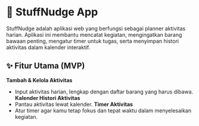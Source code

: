 # 🚀 StuffNudge App

StuffNudge adalah aplikasi web yang berfungsi sebagai planner aktivitas harian. Aplikasi ini membantu mencatat kegiatan, mengingatkan barang bawaan penting, mengatur timer untuk tugas, serta menyimpan histori aktivitas dalam kalender interaktif.

## ✨ Fitur Utama (MVP)
**Tambah & Kelola Aktivitas**
  - Input aktivitas harian, lengkap dengan daftar barang yang harus dibawa.
**Kalender Histori Aktivitas**
  - Pantau aktivitas lewat kalender.
**Timer Aktivitas**
  - Atur timer agar kamu tetap fokus dan tepat waktu dalam menyelesaikan kegiatan.

